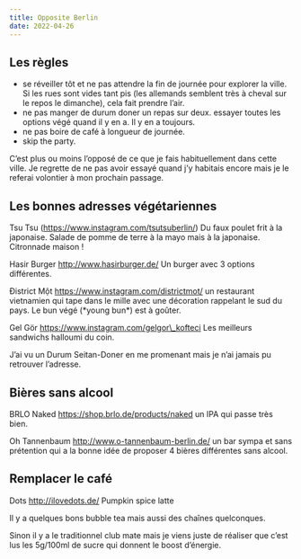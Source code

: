 ```yaml
---
title: Opposite Berlin
date: 2022-04-26
---
```


## Les règles

- se réveiller tôt et ne pas attendre la fin de journée pour explorer la ville. Si les rues sont vides tant pis (les allemands semblent très à cheval sur le repos le dimanche), cela fait prendre l’air.
- ne pas manger de durum doner un repas sur deux. essayer toutes les options végé quand il y en a. Il y en a toujours.
- ne pas boire de café à longueur de journée.
- skip the party.

C’est plus ou moins l’opposé de ce que je fais habituellement dans cette ville. Je regrette de ne pas avoir essayé quand j’y habitais encore mais je le referai volontier à mon prochain passage.

## Les bonnes adresses végétariennes

Tsu Tsu (https://www.instagram.com/tsutsuberlin/) Du faux poulet frit à la japonaise. Salade de pomme de terre à la mayo mais à la japonaise. Citronnade maison !

Hasir Burger http://www.hasirburger.de/ Un burger avec 3 options différentes.

Đistrict Một https://www.instagram.com/districtmot/ un restaurant vietnamien qui tape dans le mille avec une décoration rappelant le sud du pays. Le bun végé (\*young bun\*) est à goûter.

Gel Gör https://www.instagram.com/gelgor\_kofteci  Les meilleurs sandwichs halloumi du coin. 

J’ai vu un Durum Seitan-Doner en me promenant mais je n’ai jamais pu retrouver l’adresse.

## Bières sans alcool

BRLO Naked https://shop.brlo.de/products/naked un IPA qui passe très bien.

Oh Tannenbaum http://www.o-tannenbaum-berlin.de/ un bar sympa et sans prétention qui a la bonne idée de proposer 4 bières différentes sans alcool.

## Remplacer le café

Dots http://ilovedots.de/ Pumpkin spice latte

Il y a quelques bons bubble tea mais aussi des chaînes quelconques. ﻿

Sinon il y a le traditionnel club mate mais je viens juste de réaliser que c’est lus les 5g/100ml de sucre qui donnent le boost d’énergie.


